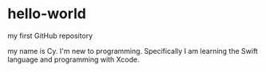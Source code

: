 # hello-world
my first GitHub repository

my name is Cy.
I'm new to programming.
Specifically I am learning the Swift language and programming with Xcode.
